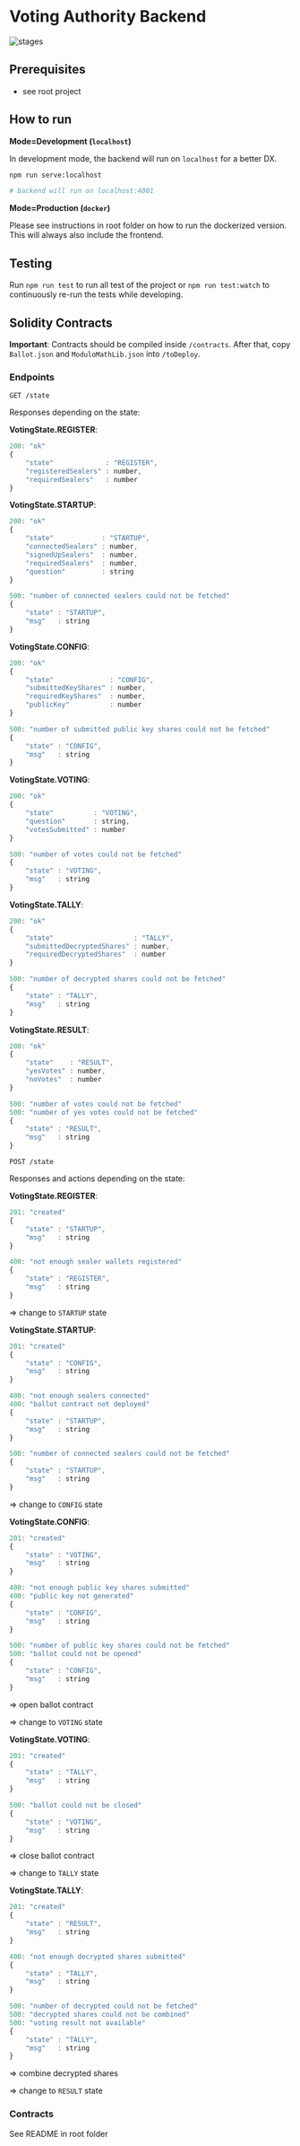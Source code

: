 # Voting Authority Backend

![stages](./assets/stages.png)

## Prerequisites

- see root project

## How to run

**Mode=Development (`localhost`)**

In development mode, the backend will run on `localhost` for a better DX.

```bash
npm run serve:localhost

# backend will run on localhost:4001
```

**Mode=Production (`docker`)**

Please see instructions in root folder on how to run the dockerized version. This will always also include the frontend.

## Testing

Run `npm run test` to run all test of the project or `npm run test:watch` to continuously re-run the tests while developing.

## Solidity Contracts

**Important**: Contracts should be compiled inside `/contracts`. After that, copy `Ballot.json` and `ModuloMathLib.json` into `/toDeploy`.

### Endpoints

```http
GET /state
```

Responses depending on the state:

**VotingState.REGISTER**:

```javascript
200: "ok"
{
    "state"             : "REGISTER",
    "registeredSealers" : number,
    "requiredSealers"   : number
}
```

**VotingState.STARTUP**:

```javascript
200: "ok"
{
    "state"            : "STARTUP",
    "connectedSealers" : number,
    "signedUpSealers"  : number,
    "requiredSealers"  : number,
    "question"         : string
}

500: "number of connected sealers could not be fetched"
{
    "state" : "STARTUP",
    "msg"   : string
}
```

**VotingState.CONFIG**:

```javascript
200: "ok"
{
    "state"              : "CONFIG",
    "submittedKeyShares" : number,
    "requiredKeyShares"  : number,
    "publicKey"          : number
}

500: "number of submitted public key shares could not be fetched"
{
    "state" : "CONFIG",
    "msg"   : string
}
```

**VotingState.VOTING**:

```javascript
200: "ok"
{
    "state"          : "VOTING",
    "question"       : string,
    "votesSubmitted" : number
}

500: "number of votes could not be fetched"
{
    "state" : "VOTING",
    "msg"   : string
}
```

**VotingState.TALLY**:

```javascript
200: "ok"
{
    "state"                    : "TALLY",
    "submittedDecryptedShares" : number,
    "requiredDecryptedShares"  : number
}

500: "number of decrypted shares could not be fetched"
{
    "state" : "TALLY",
    "msg"   : string
}
```

**VotingState.RESULT**:

```javascript
200: "ok"
{
    "state"    : "RESULT",
    "yesVotes" : number,
    "noVotes"  : number
}

500: "number of votes could not be fetched"
500: "number of yes votes could not be fetched"
{
    "state" : "RESULT",
    "msg"   : string
}
```

```http
POST /state
```

Responses and actions depending on the state:

**VotingState.REGISTER**:

```javascript
201: "created"
{
    "state" : "STARTUP",
    "msg"   : string
}

400: "not enough sealer wallets registered"
{
    "state" : "REGISTER",
    "msg"   : string
}
```

=> change to `STARTUP` state

**VotingState.STARTUP**:

```javascript
201: "created"
{
    "state" : "CONFIG",
    "msg"   : string
}

400: "not enough sealers connected"
400: "ballot contract not deployed"
{
    "state" : "STARTUP",
    "msg"   : string
}

500: "number of connected sealers could not be fetched"
{
    "state" : "STARTUP",
    "msg"   : string
}
```

=> change to `CONFIG` state

**VotingState.CONFIG**:

```javascript
201: "created"
{
    "state" : "VOTING",
    "msg"   : string
}

400: "not enough public key shares submitted"
400: "public key not generated"
{
    "state" : "CONFIG",
    "msg"   : string
}

500: "number of public key shares could not be fetched"
500: "ballot could not be opened"
{
    "state" : "CONFIG",
    "msg"   : string
}
```

=> open ballot contract

=> change to `VOTING` state

**VotingState.VOTING**:

```javascript
201: "created"
{
    "state" : "TALLY",
    "msg"   : string
}

500: "ballot could not be closed"
{
    "state" : "VOTING",
    "msg"   : string
}
```

=> close ballot contract

=> change to `TALLY` state

**VotingState.TALLY**:

```javascript
201: "created"
{
    "state" : "RESULT",
    "msg"   : string
}

400: "not enough decrypted shares submitted"
{
    "state" : "TALLY",
    "msg"   : string
}

500: "number of decrypted could not be fetched"
500: "decrypted shares could not be combined"
500: "voting result not available"
{
    "state" : "TALLY",
    "msg"   : string
}
```

=> combine decrypted shares

=> change to `RESULT` state

### Contracts

See README in root folder

<!--
### Server Certificate

For the server to run in a realisitc setup (i.e. using HTTPS and TLS) a certificate is required.
Generate the certificate using:

```bash
# 1. Select what elliptic curve to use
openssl ecparam -list_curves

# 2. Generate the necessary public/private key pair (elliptic-curve)
openssl ecparam -name {name_of_the_curve} -genkey -out key.pem

# 3. Create a new certificate
openssl req -x509 -new -key key.pem -out cert.pem -days 365 -nodes -SHA384
```

Place the certificate and key in the folder: `./keys/cert` and add the passphrase to the `.env.production` file. -->
